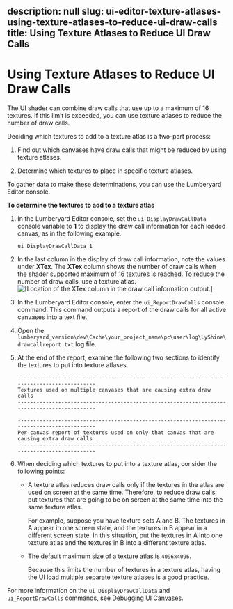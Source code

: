 description: null
slug: ui-editor-texture-atlases-using-texture-atlases-to-reduce-ui-draw-calls
title: Using Texture Atlases to Reduce UI Draw Calls
---
# Using Texture Atlases to Reduce UI Draw Calls<a name="ui-editor-texture-atlases-using-texture-atlases-to-reduce-ui-draw-calls"></a>

The UI shader can combine draw calls that use up to a maximum of 16 textures\. If this limit is exceeded, you can use texture atlases to reduce the number of draw calls\.

Deciding which textures to add to a texture atlas is a two\-part process:

1. Find out which canvases have draw calls that might be reduced by using texture atlases\.

1. Determine which textures to place in specific texture atlases\.

To gather data to make these determinations, you can use the Lumberyard Editor console\.

**To determine the textures to add to a texture atlas**

1. In the Lumberyard Editor console, set the `ui_DisplayDrawCallData` console variable to **1** to display the draw call information for each loaded canvas, as in the following example\.

   ```
   ui_DisplayDrawCallData 1
   ```

1. In the last column in the display of draw call information, note the values under **XTex**\. The **XTex** column shows the number of draw calls when the shader supported maximum of 16 textures is reached\. To reduce the number of draw calls, use a texture atlas\.  
![\[Location of the XTex column in the draw call information output.\]](/images/game_ui_editor/ui-editor-texture-atlases-8.png)

1. In the Lumberyard Editor console, enter the `ui_ReportDrawCalls` console command\. This command outputs a report of the draw calls for all active canvases into a text file\.

1. Open the `lumberyard_version\dev\Cache\your_project_name\pc\user\log\LyShine\drawcallreport.txt` log file\.

1. At the end of the report, examine the following two sections to identify the textures to put into texture atlases\.

   ```
   --------------------------------------------------------------------------------------------
   Textures used on multiple canvases that are causing extra draw calls
   --------------------------------------------------------------------------------------------
   ```

   ```
   --------------------------------------------------------------------------------------------
   Per canvas report of textures used on only that canvas that are causing extra draw calls
   --------------------------------------------------------------------------------------------
   ```

1. When deciding which textures to put into a texture atlas, consider the following points:
   + A texture atlas reduces draw calls only if the textures in the atlas are used on screen at the same time\. Therefore, to reduce draw calls, put textures that are going to be on screen at the same time into the same texture atlas\.

     For example, suppose you have texture sets A and B\. The textures in A appear in one screen state, and the textures in B appear in a different screen state\. In this situation, put the textures in A into one texture atlas and the textures in B into a different texture atlas\.
   + The default maximum size of a texture atlas is `4096x4096`\.

     Because this limits the number of textures in a texture atlas, having the UI load multiple separate texture atlases is a good practice\.

For more information on the `ui_DisplayDrawCallData` and `ui_ReportDrawCalls` commands, see [Debugging UI Canvases](ui-editor-debugging-ui-canvases.md)\.